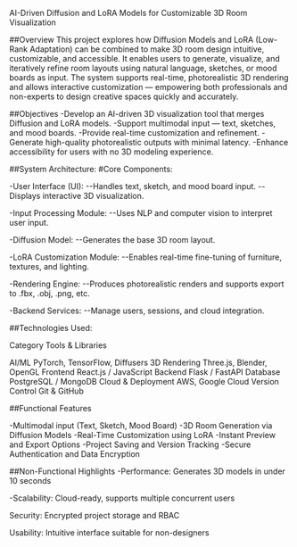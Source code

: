 AI-Driven Diffusion and LoRA Models for Customizable 3D Room Visualization

##Overview
This project explores how Diffusion Models and LoRA (Low-Rank Adaptation) can be combined to make 3D room design intuitive, customizable, and accessible. It enables users to generate, visualize, and iteratively refine room layouts using natural language, sketches, or mood boards as input.
The system supports real-time, photorealistic 3D rendering and allows interactive customization — empowering both professionals and non-experts to design creative spaces quickly and accurately.

##Objectives
-Develop an AI-driven 3D visualization tool that merges Diffusion and LoRA models.
-Support multimodal input — text, sketches, and mood boards.
-Provide real-time customization and refinement.
-Generate high-quality photorealistic outputs with minimal latency.
-Enhance accessibility for users with no 3D modeling experience.

##System Architecture:
#Core Components:

-User Interface (UI):
   --Handles text, sketch, and mood board input.
   --Displays interactive 3D visualization.

-Input Processing Module:
   --Uses NLP and computer vision to interpret user input.

-Diffusion Model:
   --Generates the base 3D room layout.

-LoRA Customization Module:
   --Enables real-time fine-tuning of furniture, textures, and lighting.

-Rendering Engine:
   --Produces photorealistic renders and supports export to .fbx, .obj, .png, etc.

-Backend Services:
   --Manage users, sessions, and cloud integration.

##Technologies Used:

Category	          Tools & Libraries

AI/ML	              PyTorch, TensorFlow, Diffusers
3D Rendering	      Three.js, Blender, OpenGL
Frontend	          React.js / JavaScript
Backend	            Flask / FastAPI
Database	          PostgreSQL / MongoDB
Cloud & Deployment	AWS, Google Cloud
Version             Control	Git & GitHub


##Functional Features

-Multimodal input (Text, Sketch, Mood Board)
-3D Room Generation via Diffusion Models
-Real-Time Customization using LoRA
-Instant Preview and Export Options
-Project Saving and Version Tracking
-Secure Authentication and Data Encryption

##Non-Functional Highlights
-Performance: Generates 3D models in under 10 seconds

-Scalability: Cloud-ready, supports multiple concurrent users

Security: Encrypted project storage and RBAC

Usability: Intuitive interface suitable for non-designers
